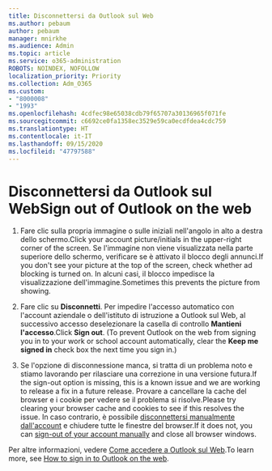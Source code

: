 ```yaml
---
title: Disconnettersi da Outlook sul Web
ms.author: pebaum
author: pebaum
manager: mnirkhe
ms.audience: Admin
ms.topic: article
ms.service: o365-administration
ROBOTS: NOINDEX, NOFOLLOW
localization_priority: Priority
ms.collection: Adm_O365
ms.custom:
- "8000008"
- "1993"
ms.openlocfilehash: 4cdfec98e65038cdb79f65707a30136965f071fe
ms.sourcegitcommit: c6692ce0fa1358ec3529e59ca0ecdfdea4cdc759
ms.translationtype: HT
ms.contentlocale: it-IT
ms.lasthandoff: 09/15/2020
ms.locfileid: "47797588"
---
```

# <a name="sign-out-of-outlook-on-the-web"></a><span data-ttu-id="bd77d-102">Disconnettersi da Outlook sul Web</span><span class="sxs-lookup"><span data-stu-id="bd77d-102">Sign out of Outlook on the web</span></span>

1. <span data-ttu-id="bd77d-103">Fare clic sulla propria immagine o sulle iniziali nell'angolo in alto a destra dello schermo.</span><span class="sxs-lookup"><span data-stu-id="bd77d-103">Click your account picture/initials in the upper-right corner of the screen.</span></span> <span data-ttu-id="bd77d-104">Se l'immagine non viene visualizzata nella parte superiore dello schermo, verificare se è attivato il blocco degli annunci.</span><span class="sxs-lookup"><span data-stu-id="bd77d-104">If you don't see your picture at the top of the screen, check whether ad blocking is turned on.</span></span> <span data-ttu-id="bd77d-105">In alcuni casi, il blocco impedisce la visualizzazione dell'immagine.</span><span class="sxs-lookup"><span data-stu-id="bd77d-105">Sometimes this prevents the picture from showing.</span></span>

2. <span data-ttu-id="bd77d-106">Fare clic su **Disconnetti**. Per impedire l'accesso automatico con l'account aziendale o dell'istituto di istruzione a Outlook sul Web, al successivo accesso deselezionare la casella di controllo **Mantieni l'accesso**.</span><span class="sxs-lookup"><span data-stu-id="bd77d-106">Click **Sign out**. (To prevent Outlook on the web from signing you in to your work or school account automatically, clear the **Keep me signed in** check box the next time you sign in.)</span></span>

3. <span data-ttu-id="bd77d-107">Se l'opzione di disconnessione manca, si tratta di un problema noto e stiamo lavorando per rilasciare una correzione in una versione futura.</span><span class="sxs-lookup"><span data-stu-id="bd77d-107">If the sign-out option is missing, this is a known issue and we are working to release a fix in a future release.</span></span>  <span data-ttu-id="bd77d-108">Provare a cancellare la cache del browser e i cookie per vedere se il problema si risolve.</span><span class="sxs-lookup"><span data-stu-id="bd77d-108">Please try clearing your browser cache and cookies to see if this resolves the issue.</span></span>  <span data-ttu-id="bd77d-109">In caso contrario, è possibile [disconnettersi manualmente dall'account](https://login.live.com/logout.srf) e chiudere tutte le finestre del browser.</span><span class="sxs-lookup"><span data-stu-id="bd77d-109">If it does not, you can [sign-out of your account manually](https://login.live.com/logout.srf) and close all browser windows.</span></span>

<span data-ttu-id="bd77d-110">Per altre informazioni, vedere [Come accedere a Outlook sul Web](https://support.office.com/article/how-to-sign-in-to-outlook-on-the-web-763fab4d-0138-4814-b450-37fc286bcb79).</span><span class="sxs-lookup"><span data-stu-id="bd77d-110">To learn more, see [How to sign in to Outlook on the web](https://support.office.com/article/how-to-sign-in-to-outlook-on-the-web-763fab4d-0138-4814-b450-37fc286bcb79).</span></span>
